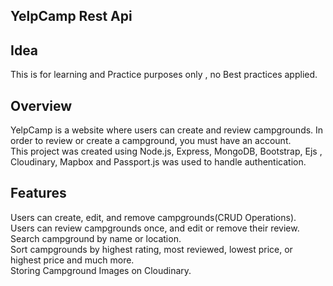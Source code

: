 ## YelpCamp Rest Api

## Idea
This is for learning and Practice purposes only , no Best practices applied.<br>

## Overview
YelpCamp is a website where users can create and review campgrounds. In order to review or create a campground, you must have an account.<br>
This project was created using Node.js, Express, MongoDB, Bootstrap, Ejs , Cloudinary, Mapbox and Passport.js was used to handle authentication.<br>

## Features

Users can create, edit, and remove campgrounds(CRUD Operations).<br>
Users can review campgrounds once, and edit or remove their review.<br>
Search campground by name or location.<br>
Sort campgrounds by highest rating, most reviewed, lowest price, or highest price and much more.<br>
Storing Campground Images on Cloudinary.<br>
